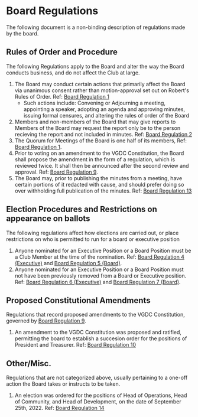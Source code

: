 # Board Regulations

The following document is a non-binding description of regulations made by the board.

## Rules of Order and Procedure

The following Regulations apply to the Board and alter the way the Board conducts business, and do not affect the Club at large.

1. The Board may conduct certain actions that primarily affect the Board via unanimous consent rather than motion-approval set out on Robert's Rules of Order. Ref: [Board Regulation 1](https://github.com/UWindsor-VG-Design-Club/Governance/blob/main/Board/01-Procedural-Item-Approval.md)
    * Such actions include: Convening or Adjourning a meeting, appointing a speaker, adopting an agenda and approving minutes, issuing formal censures, and altering the rules of order of the Board
2. Members and non-members of the Board that may give reports to Members of the Board may request the report only be to the person recieving the report and not included in minutes. Ref: [Board Regulation 2](https://github.com/UWindsor-VG-Design-Club/Governance/blob/main/Board/02-Repors.md)
3. The Quorum for Meetings of the Board is one half of its members, Ref: [Board Regulation 1](https://github.com/UWindsor-VG-Design-Club/Governance/blob/main/Board/03-Meeting-Quorum.md).
4. Prior to voting on an amendment to the VGDC Constitution, the Board shall propose the amendment in the form of a regulation, which is reviewed twice. It shall then be announced after the second review and approval. Ref: [Board Regulation 9](https://github.com/UWindsor-VG-Design-Club/Governance/blob/main/Board/09-Amendment-Process.md).
5. The Board may, prior to publishing the minutes from a meeting, have certain portions of it redacted with cause, and should prefer doing so over withholding full publication of the minutes. Ref: [Board Regulation 13](https://github.com/UWindsor-VG-Design-Club/Governance/blob/main/Board/13-Redaction-Of-Minutes.md)

## Election Procedures and Restrictions on appearance on ballots

The following regulations affect how elections are carried out, or place restrictions on who is permitted to run for a board or executive position

1. Anyone nominated for an Executive Position or a Board Position must be a Club Member at the time of the nomination. Ref: [Board Regulation 4 (Executive)](https://github.com/UWindsor-VG-Design-Club/Governance/blob/main/Board/04-Executive-Nominees-Club-Membership.md) and [Board Regulation 5 (Board)](https://github.dev/UWindsor-VG-Design-Club/Governance/blob/main/Board/05-Board-Nominees-Club-Membership.md).
2. Anyone nominated for an Executive Position or a Board Position must not have been previously removed from a Board or Executive position. Ref: [Board Regulation 6 (Executive)](https://github.dev/UWindsor-VG-Design-Club/Governance/blob/main/Board/06-Executive-Nominees-Not-Previously-Removed.md) and [Board Regulation 7 (Board)](https://github.dev/UWindsor-VG-Design-Club/Governance/blob/main/Board/07-Board-Nominees-Not-Previously-Removed.md).

## Proposed Constitutional Amendments

Regulations that record proposed amendments to the VGDC Constitution, governed by [Board Regulation 9](https://github.com/UWindsor-VG-Design-Club/Governance/blob/main/Board/09-Amendment-Process.md).

1. An amendment to the VGDC Constitution was proposed and ratified, permitting the board to establish a succesion order for the positions of President and Treasurer. Ref: [Board Regulation 10](https://github.dev/UWindsor-VG-Design-Club/Governance/blob/main/Board/10-Amendment-Proposal-Succession.md)

## Other/Misc.

Regulations that are not categorized above, usually pertaining to a one-off action the Board takes or instructs to be taken.

1. An election was ordered for the positions of Head of Operations, Head of Community, and Head of Development, on the date of September 25th, 2022. Ref: [Board Regulation 14](https://github.dev/UWindsor-VG-Design-Club/Governance/blob/main/Board/14-Board-Byelection-2022.md)
